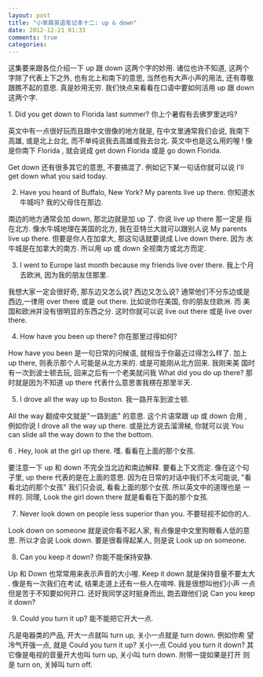 ```yaml
---
layout: post
title: "小笨霖英语笔记本十二: up & down"
date: 2012-12-21 01:33
comments: true
categories: 
---
```

这集要来跟各位介绍一下 up 跟 down 这两个字的妙用.  诸位也许不知道, 
这两个字除了代表上下之外, 也有北上和南下的意思, 当然也有大声小声的用法, 
还有尊敬跟瞧不起的意思.  真是妙用无穷.   我们快点来看看在口语中要如何活用
 up 跟 down 这两个字.

<p>1. Did you get down to Florida last summer? 你上个暑假有去佛罗里达吗?</p>

英文中有一点很好玩而且跟中文很像的地方就是, 在中文里通常我们会说, 我南下
高雄, 或是北上台北, 而不单纯说我去高雄或我去台北.   英文中也是这么用的喔
! 像是你南下 Florida , 就会说成 get down Florida 或是 go down Florida. 

<p>Get down 还有很多其它的意思, 不要搞混了. 例如记下某一句话你就可以说 I'll 
get down what you said today. </p>
 
2. Have you heard of  Buffalo, New York? My parents live up there. 你知道水牛城吗? 我的父母住在那边.

<p>南边的地方通常会加 down, 那北边就是加 up 了. 你说 live up there 那一定是
指在北方. 像水牛城地理在美国的北方, 我在亚特兰大就可以跟别人说 My parents 
live up there. 但要是你人在加拿大, 那这句话就要说成 Live down there. 因为
水牛城是在加拿大的南方. 所以用 up 或 down 全视南方或北方而定. </p>
 
3. I went to Europe last month because my friends live over there. 我上个月去欧洲, 因为我的朋友住那里.

<p>我想大家一定会很好奇, 那东边又怎么说? 西边又怎么说? 通常他们不分东边或是
西边,一律用 over there 或是 out there. 比如说你在美国, 你的朋友住欧洲. 而
美国和欧洲并没有很明显的东西之分.  这时你就可以说 live out there 或是 live 
over there.   </p>
 
4. How have you been up there? 你在那里过得如何?

<p>How have you been 是一句日常的问候语, 就相当于你最近过得怎么样了.   加上
 up there, 则表示那个人可能是从北方来的. 或是可能刚从北方回来.  我刚来美
国时有一次到波士顿去玩, 回来之后有一个老美就问我 What did you do up there? 
那时就是因为不知道 up there 代表什么意思害我楞在那里半天.</p>
 
5. I drove all the way up to Boston. 我一路开车到波士顿.

<p>All the way 翻成中文就是"一路到底" 的意思.   这个片语常跟 up 或 down 合用
, 例如你说 I drove all the way up there. 或是比方说去溜滑梯, 你就可以说 
You can slide all the way down to the the bottom. </p>
 
6 . Hey, look at the girl up there. 嘿. 看看在上面的那个女孩.

<p>要注意一下 up 和 down 不完全当北边和南边解释. 要看上下文而定. 像在这个句
子里, up there 代表的是在上面的意思. 因为在日常的对话中我们不太可能说, "看
看北边的那个女孩" 我们只会说, 看看上面的那个女孩.   所以英文中的道理也是
一样的.  同理, Look the girl down there 就是看看在下面的那个女孩. </p>
 
7. Never look down on people less superior than you. 不要轻视不如你的人.

<p>Look down on someone 就是说你看不起人家, 有点像是中文里狗眼看人低的意思. 
 所以才会说 Look down. 要是很看得起某人, 则是说 Look up on someone.</p>
 
8. Can you keep it down? 你能不能保持安静. 

<p>Up 和 Down 也常常用来表示声音的大小喔.  Keep it down 就是保持音量不要太大
. 像是有一次我们在考试, 结果走道上还有一些人在喧哗.   我是很想叫他们小声
一点但是苦于不知要如何开口. 还好我同学这时挺身而出, 跑去跟他们说 Can you 
keep it down?</p>
 
9. Could you turn it up? 能不能把它开大一点.

<p>凡是电器类的产品, 开大一点就叫 turn up, 关小一点就是 turn down. 例如你希
望冷气开强一点, 就是 Could you turn it up?  关小一点 Could you turn it down? 
其它像是电视的音量开大也叫 turn up, 关小叫 turn down. 附带一提如果是打开
则是 turn on, 关掉叫 turn off. </p>
 


